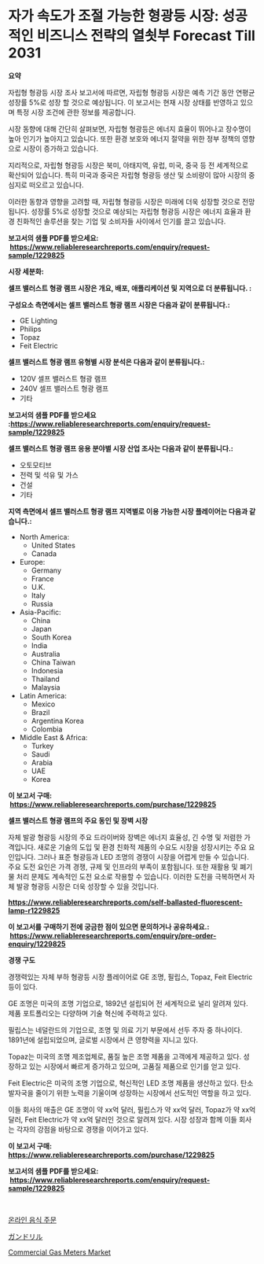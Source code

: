 <p><h1>자가 속도가 조절 가능한 형광등 시장: 성공적인 비즈니스 전략의 열쇳부 Forecast Till 2031</h1></p><p><strong>요약</strong></p>
<p><p>자립형 형광등 시장 조사 보고서에 따르면, 자립형 형광등 시장은 예측 기간 동안 연평균 성장률 5%로 성장 할 것으로 예상됩니다. 이 보고서는 현재 시장 상태를 반영하고 있으며 특정 시장 조건에 관한 정보를 제공합니다. </p><p>시장 동향에 대해 간단히 살펴보면, 자립형 형광등은 에너지 효율이 뛰어나고 장수명이 높아 인기가 높아지고 있습니다. 또한 환경 보호와 에너지 절약을 위한 정부 정책의 영향으로 시장이 증가하고 있습니다. </p><p>지리적으로, 자립형 형광등 시장은 북미, 아태지역, 유럽, 미국, 중국 등 전 세계적으로 확산되어 있습니다. 특히 미국과 중국은 자립형 형광등 생산 및 소비량이 많아 시장의 중심지로 떠오르고 있습니다. </p><p>이러한 동향과 영향을 고려할 때, 자립형 형광등 시장은 미래에 더욱 성장할 것으로 전망됩니다. 성장률 5%로 성장할 것으로 예상되는 자립형 형광등 시장은 에너지 효율과 환경 친화적인 솔루션을 찾는 기업 및 소비자들 사이에서 인기를 끌고 있습니다.</p></p>
<p><strong>보고서의 샘플 PDF를 받으세요: &nbsp;<a href="https://www.reliableresearchreports.com/enquiry/request-sample/1229825">https://www.reliableresearchreports.com/enquiry/request-sample/1229825</a></strong></p>
<p><strong>시장 세분화:</strong></p>
<p><strong> 셀프 밸러스트 형광 램프 시장은 개요, 배포, 애플리케이션 및 지역으로 더 분류됩니다. :</strong></p>
<p><strong>구성요소 측면에서는 셀프 밸러스트 형광 램프 시장은 다음과 같이 분류됩니다.:</strong></p>
<p><ul><li>GE Lighting</li><li>Philips</li><li>Topaz</li><li>Feit Electric</li></ul></p>
<p><strong> 셀프 밸러스트 형광 램프 유형별 시장 분석은 다음과 같이 분류됩니다.:</strong></p>
<p><ul><li>120V 셀프 밸러스트 형광 램프</li><li>240V 셀프 밸러스트 형광 램프</li><li>기타</li></ul></p>
<p><strong>보고서의 샘플 PDF를 받으세요 :<a href="https://www.reliableresearchreports.com/enquiry/request-sample/1229825">https://www.reliableresearchreports.com/enquiry/request-sample/1229825</a></strong></p>
<p><strong> 셀프 밸러스트 형광 램프 응용 분야별 시장 산업 조사는 다음과 같이 분류됩니다.:</strong></p>
<p><ul><li>오토모티브</li><li>전력 및 석유 및 가스</li><li>건설</li><li>기타</li></ul></p>
<p><strong>지역 측면에서 셀프 밸러스트 형광 램프 지역별로 이용 가능한 시장 플레이어는 다음과 같습니다.:</strong></p>
<p><ul>
    <li>
        North America:
        <ul>
            <li>United States</li>
            <li>Canada</li>
        </ul>
    </li>
    <li>
        Europe:
        <ul>
            <li>Germany</li>
            <li>France</li>
            <li>U.K.</li>
            <li>Italy</li>
            <li>Russia</li>
        </ul>
    </li>
    <li>
        Asia-Pacific:
        <ul>
            <li>China</li>
            <li>Japan</li>
            <li>South Korea</li>
            <li>India</li>
            <li>Australia</li>
            <li>China Taiwan</li>
            <li>Indonesia</li>
            <li>Thailand</li>
            <li>Malaysia</li>
        </ul>
    </li>
    <li>
        Latin America:
        <ul>
            <li>Mexico</li>
            <li>Brazil</li>
            <li>Argentina Korea</li>
            <li>Colombia</li>
        </ul>
    </li>
    <li>
        Middle East & Africa:
        <ul>
            <li>Turkey</li>
            <li>Saudi</li>
            <li>Arabia</li>
            <li>UAE</li>
            <li>Korea</li>
        </ul>
    </li>
    </ul></p>
<p><strong>이 보고서 구매: &nbsp;<a href="https://www.reliableresearchreports.com/purchase/1229825">https://www.reliableresearchreports.com/purchase/1229825</a></strong></p>
<p><strong>셀프 밸러스트 형광 램프의 주요 동인 및 장벽 시장</strong></p>
<p><p>자체 발광 형광등 시장의 주요 드라이버와 장벽은 에너지 효율성, 긴 수명 및 저렴한 가격입니다. 새로운 기술의 도입 및 환경 친화적 제품의 수요도 시장을 성장시키는 주요 요인입니다. 그러나 표준 형광등과 LED 조명의 경쟁이 시장을 어렵게 만들 수 있습니다. 주요 도전 요인은 가격 경쟁, 규제 및 인프라의 부족이 포함됩니다. 또한 재활용 및 폐기물 처리 문제도 계속적인 도전 요소로 작용할 수 있습니다. 이러한 도전을 극복하면서 자체 발광 형광등 시장은 더욱 성장할 수 있을 것입니다.</p></p>
<p><strong><a href="https://www.reliableresearchreports.com/self-ballasted-fluorescent-lamp-r1229825">https://www.reliableresearchreports.com/self-ballasted-fluorescent-lamp-r1229825</a></strong></p>
<p><strong>이 보고서를 구매하기 전에 궁금한 점이 있으면 문의하거나 공유하세요.: &nbsp;<a href="https://www.reliableresearchreports.com/enquiry/pre-order-enquiry/1229825">https://www.reliableresearchreports.com/enquiry/pre-order-enquiry/1229825</a></strong></p>
<p><strong>경쟁 구도</strong></p>
<p><p>경쟁력있는 자체 부하 형광등 시장 플레이어로 GE 조명, 필립스, Topaz, Feit Electric 등이 있다. </p><p>GE 조명은 미국의 조명 기업으로, 1892년 설립되어 전 세계적으로 널리 알려져 있다. 제품 포트폴리오는 다양하며 기술 혁신에 주력하고 있다. </p><p>필립스는 네덜란드의 기업으로, 조명 및 의료 기기 부문에서 선두 주자 중 하나이다. 1891년에 설립되었으며, 글로벌 시장에서 큰 영향력을 지니고 있다. </p><p>Topaz는 미국의 조명 제조업체로, 품질 높은 조명 제품을 고객에게 제공하고 있다. 성장하고 있는 시장에서 빠르게 증가하고 있으며, 고품질 제품으로 인기를 얻고 있다. </p><p>Feit Electric은 미국의 조명 기업으로, 혁신적인 LED 조명 제품을 생산하고 있다. 탄소 발자국을 줄이기 위한 노력을 기울이며 성장하는 시장에서 선도적인 역할을 하고 있다. </p><p>이들 회사의 매출은 GE 조명이 약 xx억 달러, 필립스가 약 xx억 달러, Topaz가 약 xx억 달러, Feit Electric가 약 xx억 달러인 것으로 알려져 있다. 시장 성장과 함께 이들 회사는 각자의 강점을 바탕으로 경쟁을 이어가고 있다.</p></p>
<p><strong>이 보고서 구매: &nbsp; <a href="https://www.reliableresearchreports.com/purchase/1229825">https://www.reliableresearchreports.com/purchase/1229825</a></strong></p>
<p><strong>보고서의 샘플 PDF를 받으세요: &nbsp;<a href="https://www.reliableresearchreports.com/enquiry/request-sample/1229825">https://www.reliableresearchreports.com/enquiry/request-sample/1229825</a></strong><strong></strong></p>
<p>&nbsp;</p>
<p><p><a href="https://medium.com/@kirby6567566/%EC%98%A8%EB%9D%BC%EC%9D%B8-%EC%9D%8C%EC%8B%9D-%EC%A3%BC%EB%AC%B8-%EC%8B%9C%EC%9E%A5-%EC%9C%A0%ED%98%95-%EC%9D%91%EC%9A%A9-%EB%B0%8F-%EC%A7%80%EB%A6%AC%EB%B3%84-%ED%8F%AC%EA%B4%84%EC%A0%81-%ED%8F%89%EA%B0%80-206ade3ced8a">온라인 음식 주문</a></p><p><a href="https://medium.com/@jacobkelly525/%E9%8A%83%E3%83%89%E3%83%AA%E3%83%AB%E5%B8%82%E5%A0%B4%E3%81%AE%E5%88%86%E6%9E%90%E3%81%A82024%E5%B9%B4%E3%81%8B%E3%82%892031%E5%B9%B4%E3%81%BE%E3%81%A7%E3%81%AE%E4%BA%88%E6%B8%AC%E3%82%B5%E3%82%A4%E3%82%BA-a38a102c24e1">ガンドリル</a></p><p><a href="https://invited-way-688.notion.site/Analyzing-Commercial-Gas-Meters-Market-Global-Industry-Perspective-and-Forecast-2024-to-2031-25fc8a07665f40f897ac73126d2a04de">Commercial Gas Meters Market</a></p></p>